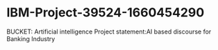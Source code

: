 # IBM-Project-39524-1660454290
BUCKET: Artificial intelligence 
Project statement:AI based discourse for Banking Industry

